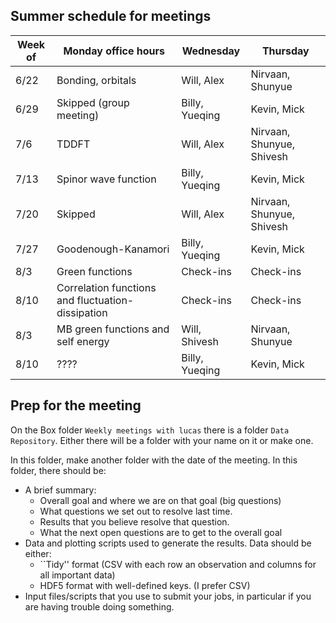 ## Summer schedule for meetings

Week of | Monday office hours | Wednesday | Thursday 
--------|--------------------|-----------|---------
6/22    | Bonding, orbitals   | Will, Alex | Nirvaan, Shunyue|
6/29    | Skipped (group meeting)   | Billy, Yueqing | Kevin, Mick |
7/6     | TDDFT  | Will, Alex  | Nirvaan, Shunyue, Shivesh | 
7/13     | Spinor wave function  | Billy, Yueqing  | Kevin, Mick | 
7/20     | Skipped  | Will, Alex  | Nirvaan, Shunyue, Shivesh | 
7/27     | Goodenough-Kanamori  | Billy, Yueqing  | Kevin, Mick | 
8/3   | Green functions  | Check-ins  | Check-ins | 
8/10    | Correlation functions and fluctuation-dissipation  | Check-ins  | Check-ins | 
8/3   | MB green functions and self energy  | Will, Shivesh  | Nirvaan, Shunyue | 
8/10    | ????  | Billy, Yueqing  | Kevin, Mick | 

## Prep for the meeting

On the Box folder `Weekly meetings with lucas` there is a folder `Data Repository`. Either there will be a folder with your name on it or make one. 

In this folder, make another folder with the date of the meeting. In this folder, there should be: 
 * A brief summary: 
    - Overall goal and where we are on that goal (big questions)
    - What questions we set out to resolve last time. 
    - Results that you believe resolve that question. 
    - What the next open questions are to get to the overall goal
* Data and plotting scripts used to generate the results. Data should be either:
    - ``Tidy'' format (CSV with each row an observation and columns for all important data)
    - HDF5 format with well-defined keys. (I prefer CSV)
* Input files/scripts that you use to submit your jobs, in particular if you are having trouble doing something.
